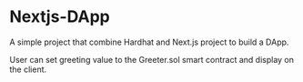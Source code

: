 # Nextjs-DApp

A simple project that combine Hardhat and Next.js project to build a DApp.

User can set greeting value to the Greeter.sol smart contract and display on the client.
